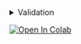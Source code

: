 <details>
<summary>Validation</summary>
<p>

[comment]:vanilla-validation-start
```python

from oml.datasets.base import DatasetQueryGallery
from oml.inference import inference
from oml.metrics import calc_retrieval_metrics_rr
from oml.models import ViTExtractor
from oml.retrieval import RetrievalResults
from oml.utils.download_mock_dataset import download_mock_dataset
from oml.registry.transforms import get_transforms_for_pretrained

extractor = ViTExtractor.from_pretrained("vits16_dino")
transform, _ = get_transforms_for_pretrained("vits16_dino")

_, df_val = download_mock_dataset(global_paths=True)
dataset = DatasetQueryGallery(df_val, transform=transform)

embeddings = inference(extractor, dataset, batch_size=4)

rr = RetrievalResults.compute_from_embeddings(embeddings, dataset, n_items_to_retrieve=5)
metrics = calc_retrieval_metrics_rr(rr, map_top_k=(3, 5), precision_top_k=(5,), cmc_top_k=(3,))

print(rr, "\n", metrics)
rr.visualize(query_ids=[2, 1], dataset=dataset).show()

```
[comment]:vanilla-validation-end
</p>
</details>

[![Open In Colab](https://colab.research.google.com/assets/colab-badge.svg)](https://colab.research.google.com/drive/1O2o3k8I8jN5hRin3dKnAS3WsgG04tmIT?usp=sharing)
